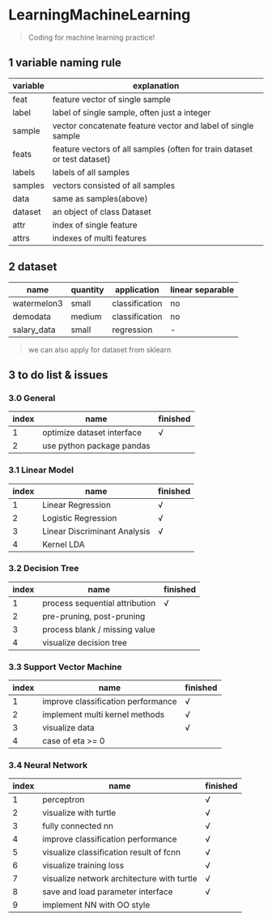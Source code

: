 # LearningMachineLearning

> Coding for machine learning practice!

## 1 variable naming rule

variable|explanation
-|-
feat| feature vector of single sample
label| label of single sample, often just a integer
sample| vector concatenate feature vector and label of single sample
feats| feature vectors of all samples (often for train dataset or test dataset)
labels| labels of all samples
samples| vectors consisted of all samples
data| same as samples(above)
dataset| an object of class Dataset
attr| index of single feature
attrs| indexes of multi features

## 2 dataset

name| quantity| application| linear separable
-|-|-|-
watermelon3| small | classification| no
demodata| medium | classification| no
salary_data| small |regression | -

> we can also apply for dataset from sklearn

## 3 to do list \& issues

### 3.0 General

index|name|finished
-|-|-
1| optimize dataset interface | √
2| use python package pandas |

### 3.1 Linear Model

index|name|finished
-|-|-
1| Linear Regression| √
2| Logistic Regression|√
3| Linear Discriminant Analysis| √
4| Kernel LDA| 

### 3.2 Decision Tree

index|name|finished
-|-|-
1| process sequential attribution | √
2| pre-pruning, post-pruning |
3| process blank / missing value |
4| visualize decision tree |

### 3.3 Support Vector Machine

index|name|finished
-|-|-
1| improve classification performance | √
2| implement multi kernel methods | √
3| visualize data | √
4| case of eta >= 0 |

### 3.4 Neural Network

index|name|finished
-|-|-
1| perceptron| √
2| visualize with turtle| √
3| fully connected nn| √
4| improve classification performance| √
5| visualize classification result of fcnn| √
6| visualize training loss| √
7| visualize network architecture with turtle| √
8| save and load parameter interface| √
9| implement NN with OO style|
